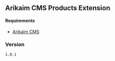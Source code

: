## Arikaim CMS Products Extension


#### Requirements 
  * [Arikaim CMS](https://github.com/arikaim/arikaim)


### Version 
    1.0.1

